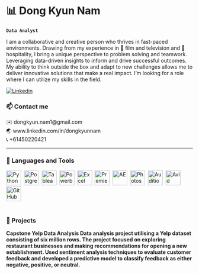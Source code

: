# 📊 Dong Kyun Nam
   
**`Data Analyst`**
   
I am a collaborative and creative person who thrives in fast-paced environments.
Drawing from my experience in 🎥 film and television and 🍔 hospitality, I bring a unique perspective to problem solving and teamwork. 
Leveraging data-driven insights to inform and drive successful outcomes.
My ability to think outside the box and adapt to new challenges allows me to deliver innovative
solutions that make a real impact. I’m looking for a role where I can utilize my skills in the field.
   <p align="left">
      <a href="https://www.linkedin.com/in/dongkyunnam">
         <img alt="Linkedin" title="Linkedin" src="https://img.shields.io/badge/LinkedIn-0077B5?style=for-the-badge&logo=linkedin&logoColor=white"/></a>
   </p>
   
         
### 📫 Contact me
   <p align="left">
      ✉️ dongkyun.nam1@gmail.com <br />
      🌏 www.linkedin.com/in/dongkyunnam <br />
      📞 +61450220421 &nbsp;
   </p> 
      
---

### 🧰 Languages and Tools
<p align="left">
   <img alt="Python" width="40px" src="https://cdn.jsdelivr.net/gh/devicons/devicon/icons/python/python-plain.svg" />&nbsp
   <img alt="Postgresql" width="40px"  src="https://www.vectorlogo.zone/logos/postgresql/postgresql-icon.svg" />&nbsp
   <img alt="Tableau" width="40px" src="https://cdn.worldvectorlogo.com/logos/tableau-software.svg" />&nbsp
   <img alt="Powerbi" width="40px" src="https://upload.wikimedia.org/wikipedia/commons/thumb/c/cf/New_Power_BI_Logo.svg/2048px-New_Power_BI_Logo.svg.png" />&nbsp
   <img alt="Excel" width="40px" src="https://upload.wikimedia.org/wikipedia/commons/thumb/3/34/Microsoft_Office_Excel_%282019%E2%80%93present%29.svg/2203px-Microsoft_Office_Excel_%282019%E2%80%93present%29.svg.png" />&nbsp
   <img alt="Premiere" width="40px"  src="https://upload.wikimedia.org/wikipedia/commons/thumb/4/40/Adobe_Premiere_Pro_CC_icon.svg/1200px-Adobe_Premiere_Pro_CC_icon.svg.png" />&nbsp
   <img alt="AE" width="40px"  src="https://upload.wikimedia.org/wikipedia/commons/thumb/c/cb/Adobe_After_Effects_CC_icon.svg/1051px-Adobe_After_Effects_CC_icon.svg.png" />&nbsp
   <img alt="Photoshop" width="40px" src="https://upload.wikimedia.org/wikipedia/commons/thumb/a/af/Adobe_Photoshop_CC_icon.svg/2101px-Adobe_Photoshop_CC_icon.svg.png" />&nbsp
   <img alt="Audition" width="40px"  src="https://upload.wikimedia.org/wikipedia/commons/thumb/0/0e/Adobe_Audition_CC_icon_%282020%29.svg/1051px-Adobe_Audition_CC_icon_%282020%29.svg.png" />&nbsp
   <img alt="Avid" width="40px" src="https://thefinishline.pro/wp-content/uploads/2021/01/AVID-MEDIA-COMPOSER-LOGO-1404x1404.png" />&nbsp
   <img alt="GitHub" width="40px"  src="https://cdn.jsdelivr.net/gh/devicons/devicon/icons/github/github-original.svg" />&nbsp
</p> 
     
#

### 📄 Projects
   
<b>Capstone Yelp Data Analysis Data<b/> 
analysis project utilising a Yelp dataset consisting of six million rows. The project focused on exploring restaurant businesses and making recommendations for opening a new establishment. Used sentiment analysis techniques to evaluate customer feedback and developed a predictive model to classify feedback as either negative, positive, or neutral.   

